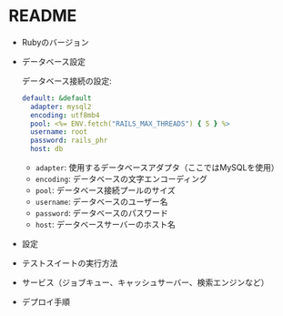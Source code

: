 # README

* Rubyのバージョン

* データベース設定

  データベース接続の設定:

  ```yaml
  default: &default
    adapter: mysql2
    encoding: utf8mb4
    pool: <%= ENV.fetch("RAILS_MAX_THREADS") { 5 } %>
    username: root
    password: rails_phr
    host: db
  ```

  - `adapter`: 使用するデータベースアダプタ（ここではMySQLを使用）
  - `encoding`: データベースの文字エンコーディング
  - `pool`: データベース接続プールのサイズ
  - `username`: データベースのユーザー名
  - `password`: データベースのパスワード
  - `host`: データベースサーバーのホスト名

* 設定

* テストスイートの実行方法

* サービス（ジョブキュー、キャッシュサーバー、検索エンジンなど）

* デプロイ手順


